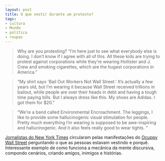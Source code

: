 ```yaml
---
layout: post
title: O que vestir durante um protesto?
tags:
- cultura
- Mundo
- política
- roupas
---
```


> Why are you protesting? “I’m  here just to see what everybody else is doing. I don’t know if I agree with all of this. All these kids are trying to protest against corporations while they’re wearing Hollister and J. Crew and smoking cigarettes, which are the hugest corporations in America.”

> “My shirt says 'Bail Out Workers Not Wall Street.' It’s actually a few years old, but I’m wearing it because Wall Street received trillions in bailout, while people are over their heads in debt and having a tough time paying bills. But I always dress like this. My shoes are Adidas. I got them for $20.”

> “We’re a band called Environmental Encroachment.   The leggings, I like to provide some hallucinogenic visual stimulation for people. Pretty much everything I’m wearing is supposed to be awe-inspiring and hallucinogenic. And it also feels really good to wear tights. ”

[Jornalistas do New York Times](http://www.nytimes.com/slideshow/2011/10/06/fashion/20111006PROTEST.html) circularam pelas manifestações do [Ocuppy Wall Street](http://occupywallst.org/) perguntando o que as pessoas estavam vestindo e porquê. Interessante exemplo de como funciona a mecânica da mente discursiva, compondo cenários, criando amigos, inimigos e histórias.
